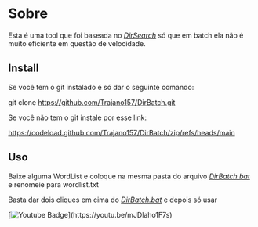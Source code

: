 # Sobre

Esta é uma tool que foi baseada no *[DirSearch](https://github.com/maurosoria/dirsearch "DirSeach")* só que em batch ela não é muito eficiente em questão de velocidade. 

## Install
Se você tem o git instalado é só dar o seguinte comando:

git clone https://github.com/Trajano157/DirBatch.git

Se você não tem o git instale por esse link:

https://codeload.github.com/Trajano157/DirBatch/zip/refs/heads/main
## Uso
Baixe alguma WordList e coloque na mesma pasta do arquivo *[DirBatch.bat](https://github.com/Trajano157/DirBatch/blob/main/DirBatch.bat "DirBatch.bat")* e renomeie para wordlist.txt

Basta dar dois cliques em cima do *[DirBatch.bat](https://github.com/Trajano157/DirBatch/blob/main/DirBatch.bat "DirBatch.bat")*
e depois só usar 



[![Youtube Badge](https://img.shields.io/badge/-Youtube-FF0000?style=flat-square&labelColor=FF0000&logo=youtube&logoColor=white&link(https://youtu.be/r5wTLctqawA))](https://youtu.be/mJDlaho1F7s)
